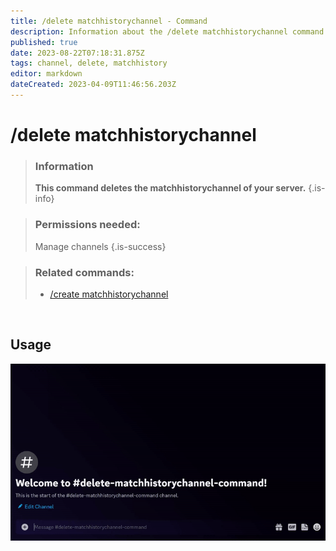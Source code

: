 ```yaml
---
title: /delete matchhistorychannel - Command
description: Information about the /delete matchhistorychannel command
published: true
date: 2023-08-22T07:18:31.875Z
tags: channel, delete, matchhistory
editor: markdown
dateCreated: 2023-04-09T11:46:56.203Z
---
```


# /delete matchhistorychannel

>### Information
>**This command deletes the matchhistorychannel of your server.**
>{.is-info}

>### Permissions needed: 
>Manage channels
>{.is-success}

>### Related commands:
>-   [/create matchhistorychannel](/en/commands/create/matchhistorychannel)

<br>

## Usage

![](/new_delete_matchhistorychannel.gif)